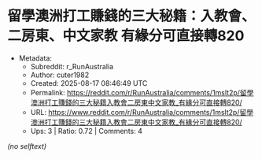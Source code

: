 # 留學澳洲打工賺錢的三大秘籍：入教會、二房東、中文家教 有緣分可直接轉820

- Metadata:
  - Subreddit: r_RunAustralia
  - Author: cuter1982
  - Created: 2025-08-17 08:46:49 UTC
  - Permalink: https://reddit.com/r/RunAustralia/comments/1mslt2p/留學澳洲打工賺錢的三大秘籍入教會二房東中文家教_有緣分可直接轉820/
  - URL: https://www.reddit.com/r/RunAustralia/comments/1mslt2p/留學澳洲打工賺錢的三大秘籍入教會二房東中文家教_有緣分可直接轉820/
  - Ups: 3 | Ratio: 0.72 | Comments: 4

_(no selftext)_
